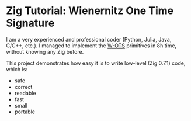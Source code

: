 Zig Tutorial: Wienernitz One Time Signature
===========================================

I am a very experienced and professional coder (Python, Julia, Java, C/C++, etc.).
I managed to implement the [W-OTS](https://medium.com/asecuritysite-when-bob-met-alice/w-otss-the-problem-sleepwalking-into-a-broken-world-of-trust-7a6e027d1d9f) primitives
in 8h time, without knowing any Zig before.

This project demonstrates how easy it is to write low-level (Zig 0.7.1) code, which is:

- safe
- correct
- readable
- fast
- small
- portable
